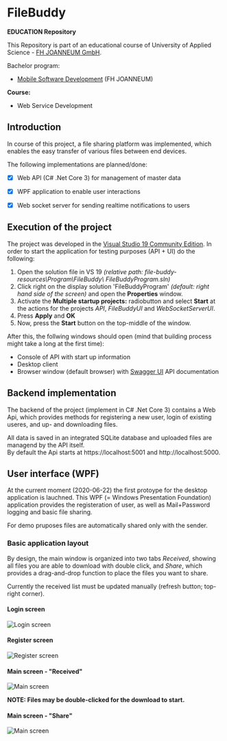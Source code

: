 # FileBuddy

**EDUCATION Repository**

This Repository is part of an educational course of University of Applied Science - [FH JOANNEUM GmbH](https://www.fh-joanneum.at).

Bachelor program:

- [Mobile Software Development](<[https://www.fh-joanneum.at/mobile-software-development/bachelor/](https://www.fh-joanneum.at/mobile-software-development/bachelor/)>) (FH JOANNEUM)

**Course:**

- Web Service Development

## Introduction

In course of this project, a file sharing platform was implemented, which enables the easy transfer of various files between end devices.

The following implementations are planned/done:

- [x] Web API (C# .Net Core 3) for management of master data
- [x] WPF application to enable user interactions
- [x] Web socket server for sending realtime notifications to users


## Execution of the project

The project was developed in the [Visual Studio 19 Community Edition](<[https://visualstudio.microsoft.com/de/vs/](https://visualstudio.microsoft.com/de/vs/)>). In order to start the application for testing purposes (API + UI) do the following:

1. Open the solution file in VS 19 _(relative path: file-buddy-resources\Program\FileBuddy\ FileBuddyProgram.sln)_
2. Click right on the display solution 'FileBuddyProgram' _(default: right hand side of the screen)_ and open the **Properties** window.
3. Activate the **Multiple startup projects:** radiobutton and select **Start** at the actions for the projects _API_, _FileBuddyUI_ and _WebSocketServerUI_.
4. Press **Apply** and **OK**
5. Now, press the **Start** button on the top-middle of the window.

After this, the follwing windows should open (mind that building process might take a long at the first time):

- Console of API with start up information
- Desktop client
- Browser window (default browser) with [Swagger UI](https://swagger.io/tools/swagger-ui/) API documentation

## Backend implementation

The backend of the project (implement in C# .Net Core 3) contains a Web Api, which provides methods for registering a new user, login of existing useres, and up- and downloading files.

All data is saved in an integrated SQLite database and uploaded files are managend by the API itself.  
By default the Api starts at https://localhost:5001 and http://localhost:5000.

## User interface (WPF)

At the current moment (2020-06-22) the first protoype for the desktop application is lauchned. This WPF (= Windows Presentation Foundation) application provides the registeration of user, as well as Mail+Password logging and basic file sharing.

For demo pruposes files are automatically shared only with the sender.

### Basic application layout

By design, the main window is organized into two tabs _Received_, showing all files you are able to download with double click, and _Share_, which provides a drag-and-drop function to place the files you want to share.

Currently the received list must be updated manually (refresh button; top-right corner).

#### Login screen

![Login screen](images/login-screen.PNG)

#### Register screen

![Register screen](images/register-screen.PNG)

#### Main screen - "Received"

![Main screen](images/received-screen-with-files.PNG)

**NOTE: Files may be double-clicked for the download to start.**

#### Main screen - "Share"

![Main screen](images/share-screen-with-files.PNG)
